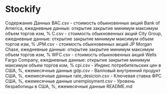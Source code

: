 # Stockify
Содержание Данных
BAC.csv - стоимость обыкновенных акций Bank of America, ежедневные данные: 
   открытие
   закрытие
   минимум
   максимум 
   объем торгов
   изм, %
C.csv - стоимость обыкновенных акций City Group, ежедневные данные: 
   открытие
   закрытие
   минимум
   максимум 
   объем торгов
   изм, %
JPM.csv - стоимость обыкновенных акций JP Morgan Chase, ежедневные данные: 
   открытие
   закрытие
   минимум
   максимум 
   объем торгов
   изм, %
WFC.csv - стоимость обыкновенных акций Wells Fargo Company, ежедневные данные: 
   открытие
   закрытие
   минимум
   максимум 
   объем торгов
   изм, %
cpi.csv - Индекс потребительских цен в США, %, ежемесячные данные
gdp.csv - Валловый внутренний продукт США, %, ежемесячные данные
rate_desicion.csv - Ключевая ставка ФРС США, %, ежемесячные данные
unemployment.csv - Уровень безработицы в США, %, ежемесячные данные
README.md
